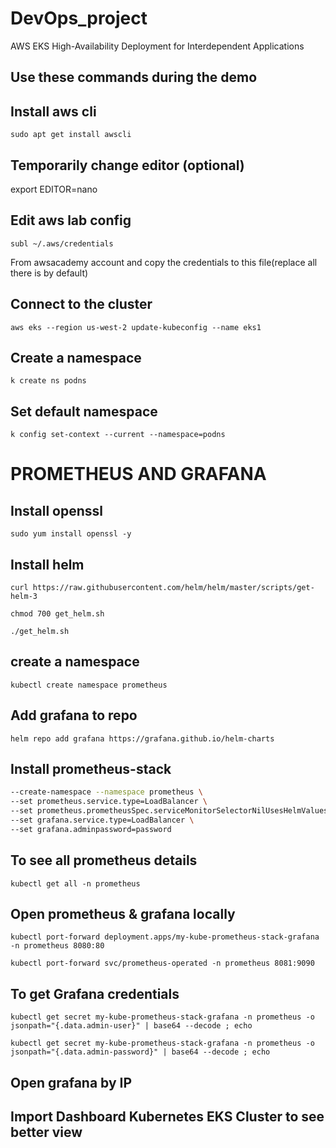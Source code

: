# DevOps_project
AWS EKS High-Availability Deployment for Interdependent Applications

## Use these commands during the demo

## Install aws cli
`sudo apt get install awscli`

## Temporarily change editor (optional)
export EDITOR=nano

## Edit aws lab config
`subl ~/.aws/credentials`

From awsacademy account and copy the credentials to this file(replace all there is by default)

## Connect to the cluster
`aws eks --region us-west-2 update-kubeconfig --name eks1`

## Create a namespace
`k create ns podns`

## Set default namespace
`k config set-context --current --namespace=podns`

# PROMETHEUS AND GRAFANA

## Install openssl
`sudo yum install openssl -y`

## Install helm 
`curl https://raw.githubusercontent.com/helm/helm/master/scripts/get-helm-3`

`chmod 700 get_helm.sh`

`./get_helm.sh`

## create a namespace
`kubectl create namespace prometheus`

## Add grafana to repo
`helm repo add grafana https://grafana.github.io/helm-charts`

## Install prometheus-stack
``` bash helm install my-kube-prometheus-stack prometheus-community/kube-prometheus-stack \
--create-namespace --namespace prometheus \
--set prometheus.service.type=LoadBalancer \
--set prometheus.prometheusSpec.serviceMonitorSelectorNilUsesHelmValues=false \
--set grafana.service.type=LoadBalancer \
--set grafana.adminpassword=password
```

## To see all prometheus details
`kubectl get all -n prometheus`

## Open prometheus & grafana locally
`kubectl port-forward deployment.apps/my-kube-prometheus-stack-grafana -n prometheus 8080:80`

`kubectl port-forward svc/prometheus-operated -n prometheus 8081:9090`

## To get Grafana credentials
`kubectl get secret my-kube-prometheus-stack-grafana -n prometheus -o jsonpath="{.data.admin-user}" | base64 --decode ; echo`

`kubectl get secret my-kube-prometheus-stack-grafana -n prometheus -o jsonpath="{.data.admin-password}" | base64 --decode ; echo`

## Open grafana by IP
## Import Dashboard Kubernetes EKS Cluster to see better view









